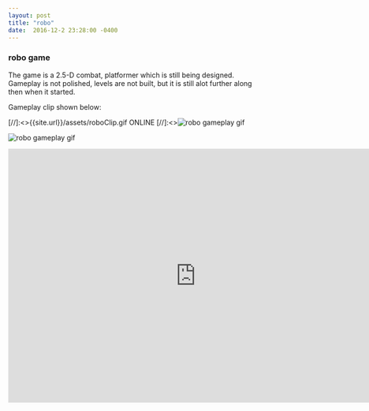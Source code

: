 ```yaml
---
layout: post
title: "robo"
date:  2016-12-2 23:28:00 -0400
---
```


### robo game

The game is a 2.5-D combat, platformer which is still being designed.
Gameplay is not polished, levels are not built, but it is still 
alot further along then when it started. 

Gameplay clip shown below:

[//]:<>{{site.url}}/assets/roboClip.gif  ONLINE
[//]:<>![robo gameplay gif]({{site.url}}/assets/roboClip.gif)

![robo gameplay gif](http://localhost:4000/assets/roboClip.gif )
<iframe width="760" height="515" src="https://www.youtube.com/embed/VXrA_-CNS_Y" frameborder="0" allowfullscreen></iframe>
